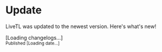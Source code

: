 # Update <span class="version"></span>

LiveTL was updated to the newest version. Here's what's new!


<div class="changelogs">[Loading changelogs...]</div>


<sub>
    Published <span class="published">[Loading date...]</span>
</sub>

<script src="./index.js">
</script>